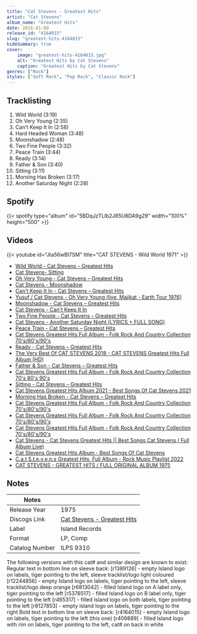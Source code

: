 ```yaml
---
title: "Cat Stevens - Greatest Hits"
artist: "Cat Stevens"
album_name: "Greatest Hits"
date: 2016-01-09
release_id: "4164015"
slug: "greatest-hits-4164015"
hideSummary: true
cover:
    image: "greatest-hits-4164015.jpg"
    alt: "Greatest Hits by Cat Stevens"
    caption: "Greatest Hits by Cat Stevens"
genres: ["Rock"]
styles: ["Soft Rock", "Pop Rock", "Classic Rock"]
---
```

## Tracklisting
1. Wild World (3:19)
2. Oh Very Young (2:35)
3. Can't Keep It In (2:58)
4. Hard Headed Woman (3:48)
5. Moonshadow (2:48)
6. Two Fine People (3:32)
7. Peace Train (3:44)
8. Ready (3:14)
9. Father & Son (3:40)
10. Sitting (3:11)
11. Morning Has Broken (3:17)
12. Another Saturday Night (2:28)
## Spotify
{{< spotify type="album" id="5BDqJzTLIb2J85U8DA9g29" width="100%" height="500" >}}

## Videos
{{< youtube id="Jta56wBl7SM" title="CAT STEVENS - Wild World 1971" >}}
- [Wild World - Cat Stevens – Greatest Hits](https://www.youtube.com/watch?v=AMbpoitXTb8)
- [Cat Stevens- Sitting](https://www.youtube.com/watch?v=djpnsqdNabM)
- [Oh Very Young - Cat Stevens – Greatest Hits](https://www.youtube.com/watch?v=N7SSmDZ4CCM)
- [Cat Stevens - Moonshadow](https://www.youtube.com/watch?v=kGNxKnLmOH4)
- [Can't Keep It In - Cat Stevens – Greatest Hits](https://www.youtube.com/watch?v=MI63YxxSGwY)
- [Yusuf / Cat Stevens - Oh Very Young (live, Majikat - Earth Tour 1976)](https://www.youtube.com/watch?v=A--zzYtFUUs)
- [Moonshadow - Cat Stevens – Greatest Hits](https://www.youtube.com/watch?v=BwOZSUz0FZA)
- [Cat Stevens - Can't Keep It In](https://www.youtube.com/watch?v=0W_SGoBFJxs)
- [Two Fine People - Cat Stevens – Greatest Hits](https://www.youtube.com/watch?v=3XPCqsZAjKw)
- [Cat Stevens - Another Saturday Night (LYRICS + FULL SONG)](https://www.youtube.com/watch?v=VQGzmSox2Xc)
- [Peace Train - Cat Stevens – Greatest Hits](https://www.youtube.com/watch?v=xuTz5iJtXRM)
- [Cat Stevens Greatest Hits Full Album - Folk Rock And Country Collection 70's/80's/90's](https://www.youtube.com/watch?v=jg_OPer0FbE)
- [Ready - Cat Stevens – Greatest Hits](https://www.youtube.com/watch?v=PMM7F5oALys)
- [The Very Best Of CAT STEVENS 2018 - CAT STEVENS Greatest Hits Full Album (HD)](https://www.youtube.com/watch?v=EKlMWg5wrwk)
- [Father & Son - Cat Stevens – Greatest Hits](https://www.youtube.com/watch?v=KFzvQfF4OnI)
- [Cat Stevens Greatest Hits Full Album - Folk Rock And Country Collection 70's 80's 90's](https://www.youtube.com/watch?v=kCFGHHwPlHQ)
- [Sitting - Cat Stevens – Greatest Hits](https://www.youtube.com/watch?v=pE2HxWGZAIY)
- [Cat Stevens Greatest Hits Album 2021 - Best Songs Of Cat Stevens 2021](https://www.youtube.com/watch?v=jUHF_kv_8ys)
- [Morning Has Broken - Cat Stevens – Greatest Hits](https://www.youtube.com/watch?v=11sN36AfN0s)
- [Cat Stevens Greatest Hits Full Album - Folk Rock And Country Collection 70's/80's/90's](https://www.youtube.com/watch?v=ss39YgoXa2g)
- [Cat Stevens Greatest Hits Full Album - Folk Rock And Country Collection 70's/80's/90's](https://www.youtube.com/watch?v=x8Q2gb-5iH0)
- [Cat Stevens Greatest Hits Full Album - Folk Rock And Country Collection 70's/80's/90's](https://www.youtube.com/watch?v=jGqNG5Q52Mw)
- [Cat Stevens - Cat Stevens Greatest Hits || Best Songs Cat Stevens ( Full Album Live)](https://www.youtube.com/watch?v=2rNBBU_62hw)
- [Cat Stevens Greatest Hits Album - Best Songs Of Cat Stevens](https://www.youtube.com/watch?v=JkaCkZmPRFk)
- [C.a.t S.t.e.v.e.n.s Greatest Hits, Full Album - Rock Music Playlist 2022](https://www.youtube.com/watch?v=vmZbyEgDhas)
- [CAT STEVENS - GREATEST HITS / FULL ORIGINAL ALBUM 1975](https://www.youtube.com/watch?v=YbN9NT7-SkI)

## Notes
| Notes          |             |
| ---------------| ----------- |
| Release Year   | 1975 |
| Discogs Link   | [Cat Stevens - Greatest Hits](https://www.discogs.com/release/4164015-Cat-Stevens-Greatest-Hits) |
| Label          | Island Records |
| Format         | LP, Comp |
| Catalog Number | ILPS 9310 |

The following versions with this cat# and similar design are known to exist:  Regular text in bottom line on sleeve back: [r1389126] - empty Island logo on labels, tiger pointing to the left, sleeve tracklist/logo light coloured [r12244856] - empty Island logo on labels, tiger pointing to the left, sleeve tracklist/logo deep orange [r6813042] - filled Island logo on A label only, tiger pointing to the left [r5376517] - filled Island logo on B label only, tiger pointing to the left [r465317] - filled Island logo on both labels, tiger pointing to the left [r8127853] - empty Island logo on labels, tiger pointing to the right  Bold text in bottom line on sleeve back: [r4164015] - empty Island logo on labels, tiger pointing to the left (this one) [r409889] - filled Island logo with rim on labels, tiger pointing to the left, cat# on back in white
